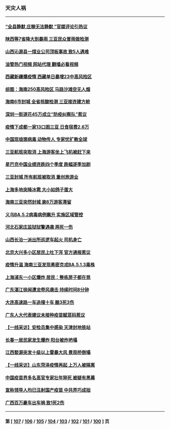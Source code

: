 ### 天灾人祸
---
#### [“全县静默 庄稼无法静默 ”官媒评论引热议](../../pages/ncid280/n13798113.md?08090445) 
#### [陕西等7省降大到暴雨 三亚民众冒雨做检测](../../pages/ncid280/n13797959.md?08090445) 
#### [山西沁源县一煤业公司顶板事故 致5人遇难](../../pages/ncid280/n13798050.md?08090445) 
#### [油管热门视频 网站代理 翻墙必看视频](http://209.222.30.114:81/youtube.html?08090445)
#### [西藏新疆爆疫情 西藏单日暴增23中高风险区](../../pages/ncid280/n13797972.md?08090445) 
#### [组图：海南250高风险区 马路沙滩空无人烟](../../pages/ncid280/n13797948.md?08090445) 
#### [海南6市封城 全省核酸检测 三亚接连建方舱](../../pages/ncid280/n13797722.md?08090445) 
#### [深圳一街道花45万成立“防疫纠察队”惹议](../../pages/ncid280/n13797675.md?08090445) 
#### [疫情下成都一家13口困三亚 日食宿费2.6万](../../pages/ncid280/n13797379.md?08090445) 
#### [中国现琅琊病毒 动物传人 专家忧扩散全球](../../pages/ncid280/n13797418.md?08090445) 
#### [三亚航班突取消 上海游客坐上飞机被赶下来](../../pages/ncid280/n13797322.md?08090445) 
#### [星巴克中国业绩连跌四个季度 跌幅逐季加剧](../../pages/ncid280/n13797229.md?08090445) 
#### [三亚封城 所有航班被取消 重创旅游业](../../pages/ncid280/n13796943.md?08090445) 
#### [上海多地突降冰雹 大小如鸽子蛋大](../../pages/ncid280/n13797006.md?08090445) 
#### [海南三亚突然封城 逾8万游客滞留](../../pages/ncid280/n13796838.md?08090445) 
#### [义乌BA.5.2病毒病例飙升 实施区域管控](../../pages/ncid280/n13796320.md?08090445) 
#### [河北石家庄监狱狱警遇袭 两死一伤](../../pages/ncid280/n13796296.md?08090445) 
#### [山西长治一派出所巡逻车起火 司机身亡](../../pages/ncid280/n13796204.md?08090445) 
#### [北京大兴多小区居民上吐下泻 官方通报惹议](../../pages/ncid280/n13795413.md?08090445) 
#### [疫情升温 海南三亚发现奥密克戎BA.5.1.3毒株](../../pages/ncid280/n13795204.md?08090445) 
#### [上海浦东一小区爆炸 居民：整栋房子都在晃](../../pages/ncid280/n13793853.md?08090445) 
#### [广东湛江徐闻遭龙卷风袭击 持续时间8分钟](../../pages/ncid280/n13793637.md?08090445) 
#### [大连高速路一车追撞十车 酿3死3伤](../../pages/ncid280/n13793171.md?08090445) 
#### [广东人大代表建议未接种疫苗赋蓝码惹议](../../pages/ncid280/n13793159.md?08090445) 
#### [【一线采访】安检员集中感染 天津封地铁站](../../pages/ncid280/n13792778.md?08090445) 
#### [长春一居民家发生爆炸 阳台被炸坍塌](../../pages/ncid280/n13792201.md?08090445) 
#### [江西婺源突发十级以上雷暴大风 景观桥倒塌](../../pages/ncid280/n13792183.md?08090445) 
#### [【一线采访】山东菏泽疫情再起 上万人被隔离](../../pages/ncid280/n13791948.md?08090445) 
#### [中国疫苗界多名高官专家壮年猝死 被疑有黑幕](../../pages/ncid280/n13791884.md?08090445) 
#### [宣称领导人均已注射国产疫苗 中共弄巧成拙](../../pages/ncid280/n13791829.md?08090445) 
#### [广西百万豪车出车祸 致1死2伤](../../pages/ncid280/n13791625.md?08090445) 

---
#### 第 [ [107](./107.md?08090445) / [106](./106.md?08090445) / [105](./105.md?08090445) / [104](./104.md?08090445) / [103](./103.md?08090445) / [102](./102.md?08090445) / [101](./101.md?08090445) / [100](./100.md?08090445) ] 页
